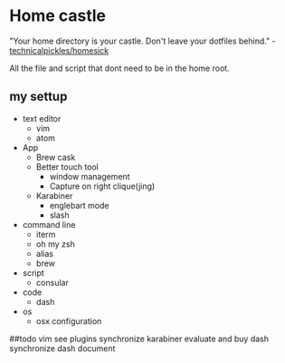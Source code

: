 # Home castle

"Your home directory is your castle. Don't leave your dotfiles behind." -[technicalpickles/homesick](https://github.com/technicalpickles/homesick)

All the file and script that dont need to be in the home root.


## my settup
* text editor
  - vim
  - atom
* App
  - Brew cask
  - Better touch tool
    * window management
    * Capture on right clique(jing)
  - Karabiner
    * englebart mode
    * slash
* command line
  - iterm
  - oh my zsh
  - alias
  - brew
* script
  - consular
* code
  - dash
* os
  - osx configuration





##todo
vim see plugins
synchronize karabiner
evaluate and buy dash
synchronize dash
document
